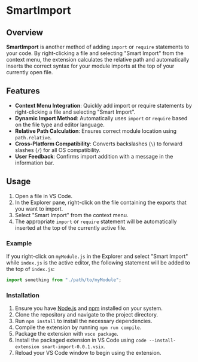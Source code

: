 # SmartImport

## Overview

**SmartImport** is another method of adding `import` or `require` statements to your code. By right-clicking a file and selecting "Smart Import" from the context menu, the extension calculates the relative path and automatically inserts the correct syntax for your module imports at the top of your currently open file.

## Features

- **Context Menu Integration**: Quickly add import or require statements by right-clicking a file and selecting "Smart Import".
- **Dynamic Import Method**: Automatically uses `import` or `require` based on the file type and editor language.
- **Relative Path Calculation**: Ensures correct module location using `path.relative`.
- **Cross-Platform Compatibility**: Converts backslashes (`\`) to forward slashes (`/`) for all OS compatibility.
- **User Feedback**: Confirms import addition with a message in the information bar.

## Usage

1. Open a file in VS Code.
2. In the Explorer pane, right-click on the file containing the exports that you want to import.
3. Select "Smart Import" from the context menu.
4. The appropriate `import` or `require` statement will be automatically inserted at the top of the currently active file.

### Example

If you right-click on `myModule.js` in the Explorer and select "Smart Import" while `index.js` is the active editor, the following statement will be added to the top of `index.js`:

```javascript
import something from "./path/to/myModule";
```

### Installation

1. Ensure you have [Node.js](https://nodejs.org/) and [npm](https://www.npmjs.com/) installed on your system.
2. Clone the repository and navigate to the project directory.
3. Run `npm install` to install the necessary dependencies.
4. Compile the extension by running `npm run compile`.
5. Package the extension with `vsce package`.
6. Install the packaged extension in VS Code using `code --install-extension smart-import-0.0.1.vsix`.
7. Reload your VS Code window to begin using the extension.
